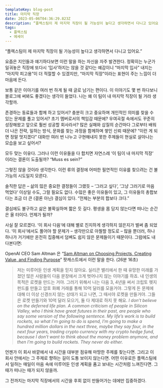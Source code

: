 ```yaml
---
templateKey: blog-post
title: 마지막 직장
date: 2023-05-06T04:36:29.823Z
description: “플렉스팀이 제 마지막 직장이 될 가능성이 높다고 생각하면서 다니고 있어요.”
tags:
  - 플렉스팀
  - 에세이
---
```

“플렉스팀이 제 마지막 직장이 될 가능성이 높다고 생각하면서 다니고 있어요.”

요즘은 지인들과 얘기하다보면 이런 말을 하는 자신을 자주 발견한다. 정확히는 누군가 일궈놓은 직장에 또다시 ‘입사’하지는 않을 것 같다는 예감이니 “마지막 입사” 내지는 “마지막 피고용”이 더 적절할 수 있겠지만, “마지막 직장”이라는 표현이 주는 느낌이 더 마음에 든다.

보통 같은 이야기를 여러 번 하게 될 때 글로 남기는 편이다. 이 이야기도 몇 번 하다보니 블로그에 써봐도 좋겠다는 생각이 들었다. 나는 왜 이 팀이 내 마지막 직장이 될 거라 생각할까. 

존경하는 동료들과 함께 하고 있어서? 충분히 크고 중요하며 개인적인 의미를 찾을 수 있는 문제를 풀고 있어서? 초기 멤버로서의 책임감 때문에? 우여곡절 속에서도 꾸준히 성장해왔고 앞으로 훨씬 성공할 회사라서? 많은 실패와 삽질의 순간마다 그로부터 배워 더 나은 전략, 일하는 방식, 문화를 찾는 과정을 함께하며 쌓인 신뢰 때문에? “이런 게 되면 정말 멋지겠다” 대화만 여러 번 나누고 구현해내지 못한 주제들이 현실로 살아나는 모습을 보고 싶어서?

모두 맞는 이유다. 그러나 이런 이유들을 다 합치면 자연스레 ‘이 팀이 내 마지막 직장’ 이라는 결론이 도출될까? “Muss es sein?”

그렇진 않을 것이라 생각한다. 이런 류의 결정에 어떠한 필연적인 이유를 찾으려는 건 불가능의 시도일지 모른다.

솔직한 답은 – 삶의 많은 중요한 결정들이 그랬듯 – ‘그러고 싶다’, ‘그냥 그러기로 마음 먹었다‘ 이상일 수도, 그럴 필요도 없다. 수많은 좋은 이유들이 있고, 그 이유들의 총합보다는 조금 더 큰 (결론 아닌) 결심이 있다. “전체는 부분의 합보다 크다.”

결심에도 불구하고 삶은 불확실하며 짧은 듯 길다. 평생을 몸 담지 않는다면 떠나는 순간은 올 터이다. 언제가 될까?

사실 잘 모르겠다. ‘이 회사 다음’에 대해 별로 진지하게 생각하지 않은지가 벌써 좀 되었다. ‘이 회사’에서도 풀어야 할 문제가 – 생각만으로 아찔할 정도로 – 많을 뿐더러, 하나 하나가 거기에만 온전히 집중해서 덤벼도 쉽지 않은 문제들이기 때문이다. 그럼에도 내다본다면:

OpenAI CEO Sam Altman 은 “[Sam Altman on Choosing Projects, Creating Value, and Finding Purpose](https://www.youtube.com/watch?v=uEl2KUZ3JWA)” 팟캐스트에서 이런 말을 한다. (26분 16초)

> 저는 미루어둔 인생 계획을 믿지 않아요. 실리콘 밸리에서 한 때 유망한 미래를 가졌던 많은 사람들이 다음 문장에서 크게 벗어나지 않는 이야기를 하죠. 내 인생의 목적은 로켓을 만드는 거야. 그러기 위해서 나는 다음 3, 4년을 써서 크립토 헷지 펀드를 만들고 암호 화폐 거래를 통해 10억 달러를 모을거야. 그렇게 돈 문제에 대해 더 이상 신경쓰지 않는 상태가 되고 나면, 그 때서야 로켓을 만들거야. 그들은 로켓 만들기와 10억 달러 모으기, 둘 다 제대로 하지 못 해요. *I don’t believe on the deferred life plan. A common criticism of people in Silicon Valley, who I think have great futures in their past, are people who say some version of the following sentence. My life’s work is to build rockets, so what I’m going to do is spend, I’m going to make a hundred million dollars in the next three, maybe they say four, in the next four years, trading crypto currency with my crypto hedge fund, because I don’t want to think about the money problem anymore, and then I’m going to build rockets. They never do either.*

언젠가 이 회사 바깥에서 내 시간을 대부분 점유해 마땅한 주제를 찾는다면. 그리고 이 회사 안에서는 그 주제로 향하는 길이 도통 보이지 않는다면. 어떤 이유로든 플렉스팀에서 일하는 매일이 마음 속에 미루어둔 인생 계획을 품고 보내는 시간처럼 느껴진다면. 그 때가 떠나는 때가 되지 않을까.

그 전까지는 마지막 직장에서의 시간을 후회 없이 만들어가는 데에만 집중하겠다.

